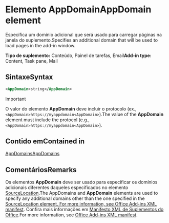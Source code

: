 # <a name="appdomain-element"></a><span data-ttu-id="a822a-101">Elemento AppDomain</span><span class="sxs-lookup"><span data-stu-id="a822a-101">AppDomain element</span></span>

<span data-ttu-id="a822a-102">Especifica um domínio adicional que será usado para carregar páginas na janela do suplemento.</span><span class="sxs-lookup"><span data-stu-id="a822a-102">Specifies an additional domain that will be used to load pages in the add-in window.</span></span>

<span data-ttu-id="a822a-103">**Tipo de suplemento:** Conteúdo, Painel de tarefas, Email</span><span class="sxs-lookup"><span data-stu-id="a822a-103">**Add-in type:** Content, Task pane, Mail</span></span>

## <a name="syntax"></a><span data-ttu-id="a822a-104">Sintaxe</span><span class="sxs-lookup"><span data-stu-id="a822a-104">Syntax</span></span>

```XML
<AppDomain>string</AppDomain>
```

> [!IMPORTANT]
> <span data-ttu-id="a822a-105">O valor do elemento **AppDomain** deve incluir o protocolo (ex., `<AppDomain>https://myappdomain<AppDomain>`).</span><span class="sxs-lookup"><span data-stu-id="a822a-105">The value of the **AppDomain** element must include the protocol (e.g., `<AppDomain>https://myappdomain<AppDomain>`).</span></span>

## <a name="contained-in"></a><span data-ttu-id="a822a-106">Contido em</span><span class="sxs-lookup"><span data-stu-id="a822a-106">Contained in</span></span>

[<span data-ttu-id="a822a-107">AppDomains</span><span class="sxs-lookup"><span data-stu-id="a822a-107">AppDomains</span></span>](appdomains.md)

## <a name="remarks"></a><span data-ttu-id="a822a-108">Comentários</span><span class="sxs-lookup"><span data-stu-id="a822a-108">Remarks</span></span>

<span data-ttu-id="a822a-109">Os elementos **AppDomain** deve ser usado para especificar os domínios adicionais diferentes daqueles especificados no elemento [SourceLocation](sourcelocation.md).</span><span class="sxs-lookup"><span data-stu-id="a822a-109">The  AppDomains and **AppDomain** elements are used to specify any additional domains other than the one specified in the [SourceLocation element. For more information, see Office Add-ins XML manifest](sourcelocation.md).</span></span> <span data-ttu-id="a822a-110">Confira mais informações em [Manifesto XML de Suplementos do Office](/office/dev/add-ins/develop/add-in-manifests).</span><span class="sxs-lookup"><span data-stu-id="a822a-110">For more information, see [Office Add-ins XML manifest](/office/dev/add-ins/develop/add-in-manifests).</span></span>
